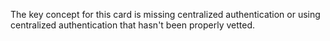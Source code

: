 The key concept for this card is missing centralized authentication or using centralized authentication that hasn't been properly vetted.

